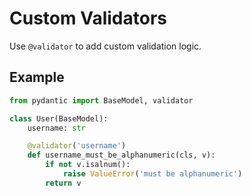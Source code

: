 # Custom Validators

Use `@validator` to add custom validation logic.

## Example

```python
from pydantic import BaseModel, validator

class User(BaseModel):
    username: str

    @validator('username')
    def username_must_be_alphanumeric(cls, v):
        if not v.isalnum():
            raise ValueError('must be alphanumeric')
        return v
```
